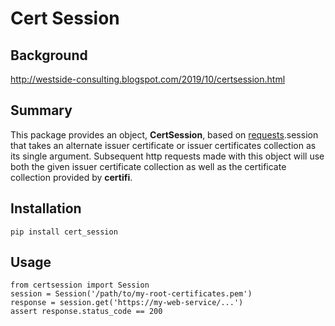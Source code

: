 # Cert Session

## Background

http://westside-consulting.blogspot.com/2019/10/certsession.html

## Summary

This package provides an object, **CertSession**,
based on [requests](https://github.com/psf/requests/blob/master/requests/sessions.py).session
that takes an alternate issuer certificate
or issuer certificates collection as its single argument.
Subsequent http requests made with this object will use both the given issuer certificate collection
as well as the certificate collection provided by **certifi**.

## Installation

    pip install cert_session

## Usage

    from certsession import Session
    session = Session('/path/to/my-root-certificates.pem')
    response = session.get('https://my-web-service/...')
    assert response.status_code == 200
